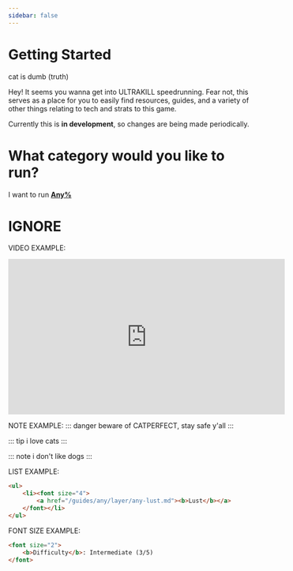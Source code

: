 ```yaml
---
sidebar: false
---
```


# Getting Started

cat is dumb (truth)

Hey! It seems you wanna get into ULTRAKILL speedrunning. Fear not, this serves
as a place for you to easily find resources, guides, and a variety of other things relating to tech and strats to this game.

Currently this is **in development**, so changes are being made periodically.

# What category would you like to run?

I want to run [**Any%**](/guides/any/any-choosing.md)

# IGNORE

VIDEO EXAMPLE:
<iframe width="560" height="315" src="https://www.youtube.com/embed/wS88pQJbhqc" frameborder="0" allow="accelerometer; autoplay; clipboard-write; encrypted-media; gyroscope; picture-in-picture" allowfullscreen></iframe>

NOTE EXAMPLE:
::: danger
beware of CATPERFECT, stay safe y'all
:::

::: tip
i love cats
:::

::: note
i don't like dogs
:::

LIST EXAMPLE:
```html
<ul>
    <li><font size="4">
        <a href="/guides/any/layer/any-lust.md"><b>Lust</b></a>
    </font></li>
</ul>
```

FONT SIZE EXAMPLE:
```html
<font size="2">
    <b>Difficulty</b>: Intermediate (3/5)
</font>
```